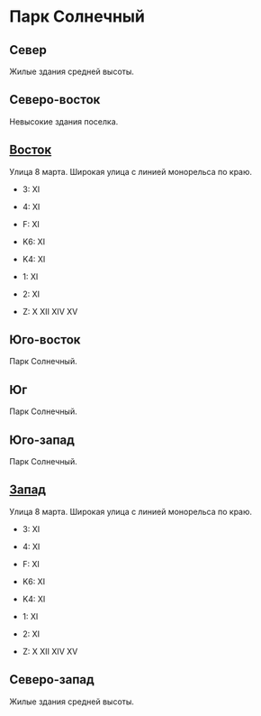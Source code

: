# Парк Солнечный

## Север

Жилые здания средней высоты.

## Северо-восток

Невысокие здания поселка.

## [Восток](./10580035.md)

Улица 8 марта.
Широкая улица с линией монорельса по краю.

* 3:    XI
* 4:    XI
* F:    XI

* K6:   XI
* K4:   XI
* 1:    XI
* 2:    XI

* Z:    X   XII XIV XV

## Юго-восток

Парк Солнечный.

## Юг

Парк Солнечный.

## Юго-запад

Парк Солнечный.

## [Запад](./10565035.md)

Улица 8 марта.
Широкая улица с линией монорельса по краю.

* 3:    XI
* 4:    XI
* F:    XI

* K6:   XI
* K4:   XI
* 1:    XI
* 2:    XI

* Z:    X   XII XIV XV

## Северо-запад

Жилые здания средней высоты.
